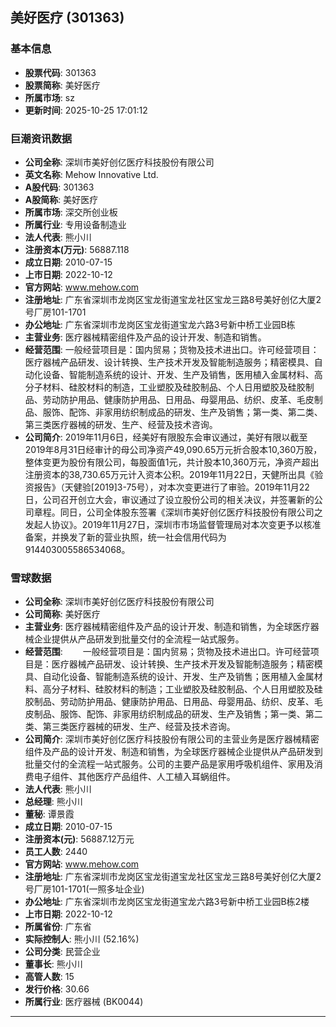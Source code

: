 ## 美好医疗 (301363)

### 基本信息

- **股票代码**: 301363
- **股票简称**: 美好医疗
- **所属市场**: sz
- **更新时间**: 2025-10-25 17:01:12

### 巨潮资讯数据

- **公司全称**: 深圳市美好创亿医疗科技股份有限公司
- **英文名称**: Mehow Innovative Ltd.
- **A股代码**: 301363
- **A股简称**: 美好医疗
- **所属市场**: 深交所创业板
- **所属行业**: 专用设备制造业
- **法人代表**: 熊小川
- **注册资本(万元)**: 56887.118
- **成立日期**: 2010-07-15
- **上市日期**: 2022-10-12
- **官方网站**: www.mehow.com
- **注册地址**: 广东省深圳市龙岗区宝龙街道宝龙社区宝龙三路8号美好创亿大厦2号厂房101-1701
- **办公地址**: 广东省深圳市龙岗区宝龙街道宝龙六路3号新中桥工业园B栋
- **主营业务**: 医疗器械精密组件及产品的设计开发、制造和销售。
- **经营范围**: 一般经营项目是：国内贸易；货物及技术进出口。许可经营项目：医疗器械产品研发、设计转换、生产技术开发及智能制造服务；精密模具、自动化设备、智能制造系统的设计、开发、生产及销售，医用植入金属材料、高分子材料、硅胶材料的制造，工业塑胶及硅胶制品、个人日用塑胶及硅胶制品、劳动防护用品、健康防护用品、日用品、母婴用品、纺织、皮革、毛皮制品、服饰、配饰、非家用纺织制成品的研发、生产及销售；第一类、第二类、第三类医疗器械的研发、生产、经营及技术咨询。
- **公司简介**: 2019年11月6日，经美好有限股东会审议通过，美好有限以截至2019年8月31日经审计的母公司净资产49,090.65万元折合股本10,360万股，整体变更为股份有限公司，每股面值1元，共计股本10,360万元，净资产超出注册资本的38,730.65万元计入资本公积。2019年11月22日，天健所出具《验资报告》（天健验[2019]3-75号），对本次变更进行了审验。2019年11月22日，公司召开创立大会，审议通过了设立股份公司的相关决议，并签署新的公司章程。同日，公司全体股东签署《深圳市美好创亿医疗科技股份有限公司之发起人协议》。2019年11月27日，深圳市市场监督管理局对本次变更予以核准备案，并换发了新的营业执照，统一社会信用代码为914403005586534068。

### 雪球数据

- **公司全称**: 深圳市美好创亿医疗科技股份有限公司
- **公司简称**: 美好医疗
- **主营业务**: 医疗器械精密组件及产品的设计开发、制造和销售，为全球医疗器械企业提供从产品研发到批量交付的全流程一站式服务。
- **经营范围**: 　　一般经营项目是：国内贸易；货物及技术进出口。许可经营项目是：医疗器械产品研发、设计转换、生产技术开发及智能制造服务；精密模具、自动化设备、智能制造系统的设计、开发、生产及销售；医用植入金属材料、高分子材料、硅胶材料的制造；工业塑胶及硅胶制品、个人日用塑胶及硅胶制品、劳动防护用品、健康防护用品、日用品、母婴用品、纺织、皮革、毛皮制品、服饰、配饰、非家用纺织制成品的研发、生产及销售；第一类、第二类、第三类医疗器械的研发、生产、经营及技术咨询。
- **公司简介**: 深圳市美好创亿医疗科技股份有限公司的主营业务是医疗器械精密组件及产品的设计开发、制造和销售，为全球医疗器械企业提供从产品研发到批量交付的全流程一站式服务。公司的主要产品是家用呼吸机组件、家用及消费电子组件、其他医疗产品组件、人工植入耳蜗组件。
- **法人代表**: 熊小川
- **总经理**: 熊小川
- **董秘**: 谭景霞
- **成立日期**: 2010-07-15
- **注册资本(元)**: 56887.12万元
- **员工人数**: 2440
- **官方网站**: www.mehow.com
- **注册地址**: 广东省深圳市龙岗区宝龙街道宝龙社区宝龙三路8号美好创亿大厦2号厂房101-1701(一照多址企业)
- **办公地址**: 广东省深圳市龙岗区宝龙街道宝龙六路3号新中桥工业园B栋2楼
- **上市日期**: 2022-10-12
- **所属省份**: 广东省
- **实际控制人**: 熊小川 (52.16%)
- **公司分类**: 民营企业
- **董事长**: 熊小川
- **高管人数**: 15
- **发行价格**: 30.66
- **所属行业**: 医疗器械 (BK0044)

---